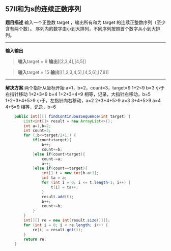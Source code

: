 ## 57II和为s的连续正数序列
**题目描述**
输入一个正整数 target ，输出所有和为 target 的连续正整数序列（至少含有两个数）。
序列内的数字由小到大排列，不同序列按照首个数字从小到大排列。

---
**输入输出**
>**输入**target = 9
**输出**[[2,3,4],[4,5]]

>**输入**target = 15
**输出**[[1,2,3,4,5],[4,5,6],[7,8]]
---
**解决方案**
两个指针从坐标开始
a=1，b=2，count=3，target=9
1+2<9 b=3 小于右指针移动
1+2+3<9 b=4
1+2+3+4=9 相等，记录，大指针右移动，b=5
1+2+3+4+5>9 小于，左指针向右移动，a=2
2+3+4+5>9 a=3
3+4+5>9 a=4
4+5=9 相等，记录，b=6

```java
    public int[][] findContinuousSequence(int target) {
        List<int[]> result = new ArrayList<>();
        int a=1,b=2;
        int count=3;
        for (;b<=target/2+1;) {
            if(count<target){
                b++;
                count+=b;
            }else if(count>target){
                count-=a;
                a++;
            }else if(count==target){
                int[] t = new int[b-a+1];
                int ta = a;
                for (int i = 0; i <= t.length-1; i++) {
                    t[i] = ta++;
                }
                result.add(t);
                b++;
                count+=b;
            }
        }
        int[][] re = new int[result.size()][];
        for (int i = 0; i < re.length; i++) {
            re[i] = result.get(i);
        }
        return re;
    }
```

